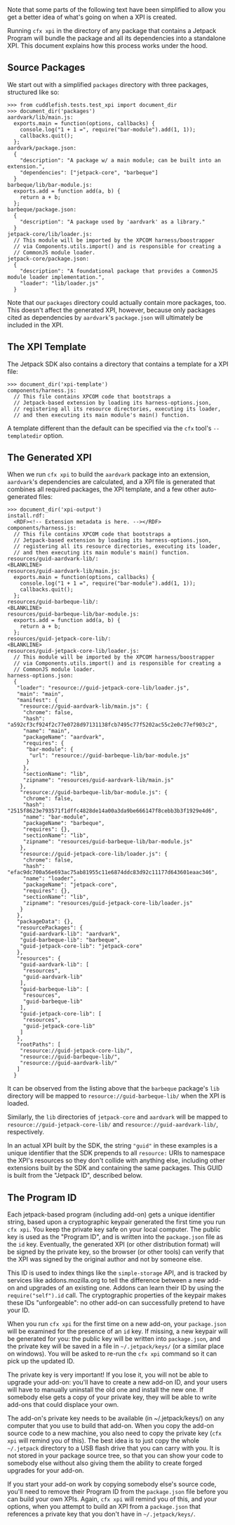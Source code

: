 <span class="aside">
Note that some parts of the following text have been simplified to
allow you get a better idea of what's going on when a XPI is created.
</span>

Running `cfx xpi` in the directory of any package that contains a
Jetpack Program will bundle the package and all its dependencies
into a standalone XPI. This document explains how this process
works under the hood.

Source Packages
---------------

We start out with a simplified `packages` directory with three
packages, structured like so:

    >>> from cuddlefish.tests.test_xpi import document_dir
    >>> document_dir('packages')
    aardvark/lib/main.js:
      exports.main = function(options, callbacks) {
        console.log("1 + 1 =", require("bar-module").add(1, 1));
        callbacks.quit();
      };
    aardvark/package.json:
      {
        "description": "A package w/ a main module; can be built into an extension.",
        "dependencies": ["jetpack-core", "barbeque"]
      }
    barbeque/lib/bar-module.js:
      exports.add = function add(a, b) {
        return a + b;
      };
    barbeque/package.json:
      {
        "description": "A package used by 'aardvark' as a library."
      }
    jetpack-core/lib/loader.js:
      // This module will be imported by the XPCOM harness/boostrapper
      // via Components.utils.import() and is responsible for creating a
      // CommonJS module loader.
    jetpack-core/package.json:
      {
        "description": "A foundational package that provides a CommonJS module loader implementation.",
        "loader": "lib/loader.js"
      }

Note that our `packages` directory could actually contain more
packages, too. This doesn't affect the generated XPI, however, because
only packages cited as dependencies by `aardvark`'s `package.json` will
ultimately be included in the XPI.

The XPI Template
----------------

The Jetpack SDK also contains a directory that contains a template for
a XPI file:

    >>> document_dir('xpi-template')
    components/harness.js:
      // This file contains XPCOM code that bootstraps a
      // Jetpack-based extension by loading its harness-options.json,
      // registering all its resource directories, executing its loader,
      // and then executing its main module's main() function.

A template different than the default can be specified via the
`cfx` tool's `--templatedir` option.

The Generated XPI
-----------------

When we run `cfx xpi` to build the `aardvark` package into an extension,
`aardvark`'s dependencies are calculated, and a XPI file is generated that
combines all required packages, the XPI template, and a few other
auto-generated files:

    >>> document_dir('xpi-output')
    install.rdf:
      <RDF><!-- Extension metadata is here. --></RDF>
    components/harness.js:
      // This file contains XPCOM code that bootstraps a
      // Jetpack-based extension by loading its harness-options.json,
      // registering all its resource directories, executing its loader,
      // and then executing its main module's main() function.
    resources/guid-aardvark-lib/:
    <BLANKLINE>
    resources/guid-aardvark-lib/main.js:
      exports.main = function(options, callbacks) {
        console.log("1 + 1 =", require("bar-module").add(1, 1));
        callbacks.quit();
      };
    resources/guid-barbeque-lib/:
    <BLANKLINE>
    resources/guid-barbeque-lib/bar-module.js:
      exports.add = function add(a, b) {
        return a + b;
      };
    resources/guid-jetpack-core-lib/:
    <BLANKLINE>
    resources/guid-jetpack-core-lib/loader.js:
      // This module will be imported by the XPCOM harness/boostrapper
      // via Components.utils.import() and is responsible for creating a
      // CommonJS module loader.
    harness-options.json:
      {
       "loader": "resource://guid-jetpack-core-lib/loader.js", 
       "main": "main", 
       "manifest": {
        "resource://guid-aardvark-lib/main.js": {
         "chrome": false, 
         "hash": "a592cf3cf924f2c77e0728d97131138fcb7495c77f5202ac55c2e0c77ef903c2", 
         "name": "main", 
         "packageName": "aardvark", 
         "requires": {
          "bar-module": {
           "url": "resource://guid-barbeque-lib/bar-module.js"
          }
         }, 
         "sectionName": "lib", 
         "zipname": "resources/guid-aardvark-lib/main.js"
        }, 
        "resource://guid-barbeque-lib/bar-module.js": {
         "chrome": false, 
         "hash": "2515f8623e793571f1dffc4828de14a00a3da9be666147f8cebb3b3f1929e4d6", 
         "name": "bar-module", 
         "packageName": "barbeque", 
         "requires": {}, 
         "sectionName": "lib", 
         "zipname": "resources/guid-barbeque-lib/bar-module.js"
        }, 
        "resource://guid-jetpack-core-lib/loader.js": {
         "chrome": false, 
         "hash": "efac9dc700a56e693ac75ab81955c11e6874ddc83d92c11177d643601eaac346", 
         "name": "loader", 
         "packageName": "jetpack-core", 
         "requires": {}, 
         "sectionName": "lib", 
         "zipname": "resources/guid-jetpack-core-lib/loader.js"
        }
       }, 
       "packageData": {}, 
       "resourcePackages": {
        "guid-aardvark-lib": "aardvark", 
        "guid-barbeque-lib": "barbeque", 
        "guid-jetpack-core-lib": "jetpack-core"
       }, 
       "resources": {
        "guid-aardvark-lib": [
         "resources", 
         "guid-aardvark-lib"
        ], 
        "guid-barbeque-lib": [
         "resources", 
         "guid-barbeque-lib"
        ], 
        "guid-jetpack-core-lib": [
         "resources", 
         "guid-jetpack-core-lib"
        ]
       }, 
       "rootPaths": [
        "resource://guid-jetpack-core-lib/", 
        "resource://guid-barbeque-lib/", 
        "resource://guid-aardvark-lib/"
       ]
      }

It can be observed from the listing above that the `barbeque` package's `lib`
directory will be mapped to `resource://guid-barbeque-lib/` when the XPI is
loaded.

Similarly, the `lib` directories of `jetpack-core` and `aardvark` will be
mapped to `resource://guid-jetpack-core-lib/` and
`resource://guid-aardvark-lib/`, respectively.

In an actual XPI built by the SDK, the string `"guid"` in these
examples is a unique identifier that the SDK prepends to all
`resource:` URIs to namespace the XPI's resources so they don't
collide with anything else, including other extensions built by the
SDK and containing the same packages. This GUID is built from the
"Jetpack ID", described below.

The Program ID
--------------

Each jetpack-based program (including add-on) gets a unique identifier
string, based upon a cryptographic keypair generated the first time you run
`cfx xpi`. You keep the private key safe on your local computer. The public
key is used as the "Program ID", and is written into the `package.json` file
as the `id` key. Eventually, the generated XPI (or other distribution format)
will be signed by the private key, so the browser (or other tools) can verify
that the XPI was signed by the original author and not by someone else.

This ID is used to index things like the `simple-storage` API, and is tracked
by services like addons.mozilla.org to tell the difference between a new
add-on and upgrades of an existing one. Addons can learn their ID by using
the `require("self").id` call. The cryptographic properties of the keypair
makes these IDs "unforgeable": no other add-on can successfully pretend to
have your ID.

When you run `cfx xpi` for the first time on a new add-on, your
`package.json` will be examined for the presence of an `id` key. If missing,
a new keypair will be generated for you: the public key will be written into
`package.json`, and the private key will be saved in a file in
`~/.jetpack/keys/` (or a similar place on windows). You will be asked to
re-run the `cfx xpi` command so it can pick up the updated ID.

The private key is very important! If you lose it, you will not be able to
upgrade your add-on: you'll have to create a new add-on ID, and your users
will have to manually uninstall the old one and install the new one. If
somebody else gets a copy of your private key, they will be able to write
add-ons that could displace your own.

The add-on's private key needs to be available (in ~/.jetpack/keys/) on any
computer that you use to build that add-on. When you copy the add-on source
code to a new machine, you also need to copy the private key (`cfx xpi` will
remind you of this). The best idea is to just copy the whole `~/.jetpack`
directory to a USB flash drive that you can carry with you. It is not stored
in your package source tree, so that you can show your code to somebody else
without also giving them the ability to create forged upgrades for your
add-on.

If you start your add-on work by copying somebody else's source code, you'll
need to remove their Program ID from the `package.json` file before you can
build your own XPIs. Again, `cfx xpi` will remind you of this, and your
options, when you attempt to build an XPI from a `package.json` that
references a private key that you don't have in `~/.jetpack/keys/`.
